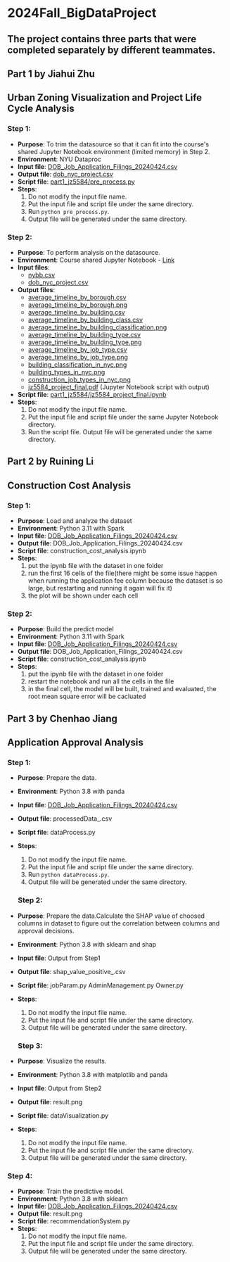 # 2024Fall_BigDataProject

## The project contains three parts that were completed separately by different teammates.

## Part 1 by Jiahui Zhu
## Urban Zoning Visualization and Project Life Cycle Analysis

### Step 1:

- **Purpose**: To trim the datasource so that it can fit into the course's shared Jupyter Notebook environment (limited memory) in Step 2.
- **Environment**: NYU Dataproc
- **Input file**: [DOB_Job_Application_Filings_20240424.csv](https://drive.google.com/file/d/10iKs7pfTqVXpMk9xTDbXLeADR9kJSIF6/view?usp=drive_link)
- **Output file**: [dob_nyc_project.csv](https://drive.google.com/file/d/1VsRhWrJeVmfhZQ_-AwLq4URs8bRgCisO/view?usp=drive_link)
- **Script file**: [part1_jz5584/pre_process.py](https://github.com/jch0212/2024Fall_BigDataProject/blob/main/part1_jz5584/pre_process.py)
- **Steps**:
  1. Do not modify the input file name.
  2. Put the input file and script file under the same directory.
  3. Run `python pre_process.py`.
  4. Output file will be generated under the same directory.

### Step 2:

- **Purpose**: To perform analysis on the datasource.
- **Environment**: Course shared Jupyter Notebook - [Link](https://csgy-6513-spring.rcnyu.org/user/jz5584/tree/jz5584_project)
- **Input files**:
  - [nybb.csv](https://drive.google.com/file/d/1VsRhWrJeVmfhZQ_-AwLq4URs8bRgCisO/view?usp=drive_link)
  - [dob_nyc_project.csv](https://drive.google.com/drive/folders/1skDuhQt2xQXZehsV7X0nEeWBx2AoVBAS?usp=sharing/output/dob_nyc_project.csv)
- **Output files**:
  - [average_timeline_by_borough.csv](https://drive.google.com/file/d/1hsyFO_iinYafyHNP_OSyguimVoXeTr-4/view?usp=drive_link)
  - [average_timeline_by_borough.png](https://drive.google.com/file/d/1fxD2DlLMvqHcZ61_bNYJ9fYog1Xhe8-n/view?usp=drive_link)
  - [average_timeline_by_building.csv](https://drive.google.com/file/d/1jFdwe_2iWfUNwRyQ-0qHxNnoBVFD8DFD/view?usp=drive_link)
  - [average_timeline_by_building_class.csv](https://drive.google.com/file/d/1MzQ0_eyLIH63VtUT3jXOusGyDUofaLqr/view?usp=drive_link)
  - [average_timeline_by_building_classification.png](https://drive.google.com/file/d/1MzQ0_eyLIH63VtUT3jXOusGyDUofaLqr/view?usp=drive_link)
  - [average_timeline_by_building_type.csv](https://drive.google.com/file/d/1dJVBRxbpaqQtpzmFv8MW0xb-tvGaQxfg/view?usp=drive_link)
  - [average_timeline_by_building_type.png](https://drive.google.com/file/d/12Ve8_qAdKYB-F16fgL-gHHcCOgYRE6Jq/view?usp=drive_link)
  - [average_timeline_by_job_type.csv](https://drive.google.com/file/d/1wseqkzQOEunkl6Mi8t9CPtr75YemEW3K/view?usp=drive_link)
  - [average_timeline_by_job_type.png](https://drive.google.com/file/d/1dzNZp1hDePme5WXRP8t6GY1tPxE_FgIz/view?usp=drive_link)
  - [building_classification_in_nyc.png](https://drive.google.com/file/d/1OuQ-gPHpcZKEKn3ROx0dsY-UzR3X-xqk/view?usp=drive_link)
  - [building_types_in_nyc.png](https://drive.google.com/file/d/1VOdux-ypDK1OJnFUwv5zDagUm-hMMxQV/view?usp=drive_link)
  - [construction_job_types_in_nyc.png](https://drive.google.com/file/d/1TObFhSVmJxguXS0S_oi4oEGlCuPJT_n6/view?usp=drive_link)
  - [jz5584_project_final.pdf](https://drive.google.com/file/d/1yu5ikvI1pOaMFCrLVDWcNvgXx-mXPgOL/view?usp=drive_link) (Jupyter Notebook script with output)
- **Script file**: [part1_jz5584/jz5584_project_final.ipynb](https://github.com/jch0212/2024Fall_BigDataProject/blob/main/part1_jz5584/jz5584_project.ipynb)
- **Steps**:
  1. Do not modify the input file name.
  2. Put the input file and script file under the same Jupyter Notebook directory.
  3. Run the script file. Output file will be generated under the same directory.

## Part 2 by Ruining Li
## Construction Cost Analysis
### Step 1:

- **Purpose**: Load and analyze the dataset
- **Environment**: Python 3.11 with Spark
- **Input file**: [DOB_Job_Application_Filings_20240424.csv](https://drive.google.com/file/d/10iKs7pfTqVXpMk9xTDbXLeADR9kJSIF6/view?usp=drive_link)
- **Output file**: DOB_Job_Application_Filings_20240424.csv
- **Script file**: construction_cost_analysis.ipynb
- **Steps**:
  1. put the ipynb file with the dataset in one folder
  2. run the first 16 cells of the file(there might be some issue happen when running the application fee column because the dataset is so large, but restarting and running it again will fix it)
  3. the plot will be shown under each cell
 
### Step 2:

- **Purpose**: Build the predict model
- **Environment**: Python 3.11 with Spark
- **Input file**: [DOB_Job_Application_Filings_20240424.csv](https://drive.google.com/file/d/10iKs7pfTqVXpMk9xTDbXLeADR9kJSIF6/view?usp=drive_link)
- **Output file**: DOB_Job_Application_Filings_20240424.csv
- **Script file**: construction_cost_analysis.ipynb
- **Steps**:
  1. put the ipynb file with the dataset in one folder
  2. restart the notebook and run all the cells in the file
  3. in the final cell, the model will be built, trained and evaluated, the root mean square error will be cacluated

## Part 3 by Chenhao Jiang
## Application Approval Analysis

### Step 1:

- **Purpose**: Prepare the data.
- **Environment**: Python 3.8 with panda
- **Input file**: [DOB_Job_Application_Filings_20240424.csv](https://drive.google.com/file/d/10iKs7pfTqVXpMk9xTDbXLeADR9kJSIF6/view?usp=drive_link)
- **Output file**: processedData_.csv
- **Script file**: dataProcess.py
- **Steps**:
  1. Do not modify the input file name.
  2. Put the input file and script file under the same directory.
  3. Run `python dataProcess.py`.
  4. Output file will be generated under the same directory.
 
  ### Step 2:

- **Purpose**: Prepare the data.Calculate the SHAP value of choosed columns in dataset to figure out the correlation between columns and approval decisions.
- **Environment**: Python 3.8 with sklearn and shap
- **Input file**: Output from Step1
- **Output file**: shap_value_positive_.csv
- **Script file**: jobParam.py AdminManagement.py Owner.py
- **Steps**:
  1. Do not modify the input file name.
  2. Put the input file and script file under the same directory.
  3. Output file will be generated under the same directory.

  ### Step 3:

- **Purpose**: Visualize the results.
- **Environment**: Python 3.8 with matplotlib and panda
- **Input file**: Output from Step2
- **Output file**: result.png
- **Script file**: dataVisualization.py
- **Steps**:
  1. Do not modify the input file name.
  2. Put the input file and script file under the same directory.
  3. Output file will be generated under the same directory.
 

### Step 4:

- **Purpose**: Train the predictive model.
- **Environment**: Python 3.8 with sklearn
- **Input file**: [DOB_Job_Application_Filings_20240424.csv](https://drive.google.com/file/d/10iKs7pfTqVXpMk9xTDbXLeADR9kJSIF6/view?usp=drive_link)
- **Output file**: result.png
- **Script file**: recommendationSystem.py
- **Steps**:
  1. Do not modify the input file name.
  2. Put the input file and script file under the same directory.
  3. Output file will be generated under the same directory.
 











